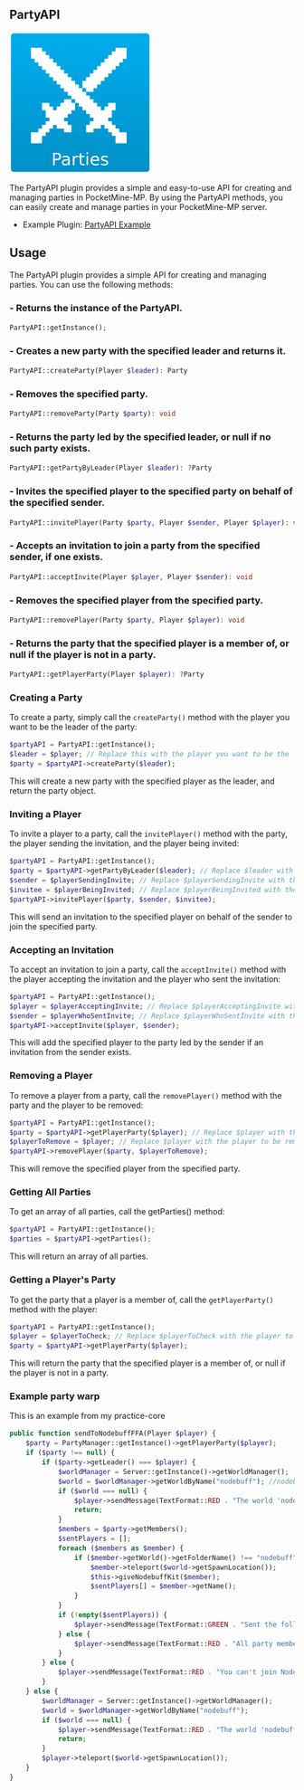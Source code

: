 ## PartyAPI 
<img src="https://github.com/Inaay/PartyAPI/blob/main/meta/Logo.png" alt="Logo">

The PartyAPI plugin provides a simple and easy-to-use API for creating and managing parties in PocketMine-MP. By using the PartyAPI methods, you can easily create and manage parties in your PocketMine-MP server.

* Example Plugin: [PartyAPI Example](https://github.com/Inaay/PartyAPI-Example)

## Usage

The PartyAPI plugin provides a simple API for creating and managing parties. You can use the following methods:

### - Returns the instance of the PartyAPI.
```php
PartyAPI::getInstance();
```

### - Creates a new party with the specified leader and returns it.
```php
PartyAPI::createParty(Player $leader): Party
```

### - Removes the specified party.
```php
PartyAPI::removeParty(Party $party): void
```

### - Returns the party led by the specified leader, or null if no such party exists.
```php
PartyAPI::getPartyByLeader(Player $leader): ?Party
```

### - Invites the specified player to the specified party on behalf of the specified sender.
```php
PartyAPI::invitePlayer(Party $party, Player $sender, Player $player): void
```

### - Accepts an invitation to join a party from the specified sender, if one exists.
```php
PartyAPI::acceptInvite(Player $player, Player $sender): void
```

### - Removes the specified player from the specified party.
```php
PartyAPI::removePlayer(Party $party, Player $player): void
```

### - Returns the party that the specified player is a member of, or null if the player is not in a party.

```php
PartyAPI::getPlayerParty(Player $player): ?Party
```

### Creating a Party

To create a party, simply call the ``createParty()`` method with the player you want to be the leader of the party:

```php
$partyAPI = PartyAPI::getInstance();
$leader = $player; // Replace this with the player you want to be the leader of the party
$party = $partyAPI->createParty($leader);
```
This will create a new party with the specified player as the leader, and return the party object.

### Inviting a Player

To invite a player to a party, call the ``invitePlayer()`` method with the party, the player sending the invitation, and the player being invited:

```php
$partyAPI = PartyAPI::getInstance();
$party = $partyAPI->getPartyByLeader($leader); // Replace $leader with the leader of the party
$sender = $playerSendingInvite; // Replace $playerSendingInvite with the player sending the invitation
$invitee = $playerBeingInvited; // Replace $playerBeingInvited with the player being invited
$partyAPI->invitePlayer($party, $sender, $invitee);
```

This will send an invitation to the specified player on behalf of the sender to join the specified party.

### Accepting an Invitation

To accept an invitation to join a party, call the ``acceptInvite()`` method with the player accepting the invitation and the player who sent the invitation:

```php
$partyAPI = PartyAPI::getInstance();
$player = $playerAcceptingInvite; // Replace $playerAcceptingInvite with the player accepting the invitation
$sender = $playerWhoSentInvite; // Replace $playerWhoSentInvite with the player who sent the invitation
$partyAPI->acceptInvite($player, $sender);
```

This will add the specified player to the party led by the sender if an invitation from the sender exists.

### Removing a Player

To remove a player from a party, call the ``removePlayer()`` method with the party and the player to be removed:

```php
$partyAPI = PartyAPI::getInstance();
$party = $partyAPI->getPlayerParty($player); // Replace $player with the player to be removed
$playerToRemove = $player; // Replace $player with the player to be removed
$partyAPI->removePlayer($party, $playerToRemove);
```

This will remove the specified player from the specified party.

### Getting All Parties

To get an array of all parties, call the getParties() method:

```php
$partyAPI = PartyAPI::getInstance();
$parties = $partyAPI->getParties();
```

This will return an array of all parties.

### Getting a Player's Party

To get the party that a player is a member of, call the ``getPlayerParty()`` method with the player:

```php
$partyAPI = PartyAPI::getInstance();
$player = $playerToCheck; // Replace $playerToCheck with the player to check the party membership for
$party = $partyAPI->getPlayerParty($player);
```

This will return the party that the specified player is a member of, or null if the player is not in a party.

### Example party warp

This is an example from my practice-core

```php
public function sendToNodebuffFFA(Player $player) {
    $party = PartyManager::getInstance()->getPlayerParty($player);
    if ($party !== null) {
        if ($party->getLeader() === $player) {
            $worldManager = Server::getInstance()->getWorldManager();
            $world = $worldManager->getWorldByName("nodebuff"); //nodebuff world example
            if ($world === null) {
                $player->sendMessage(TextFormat::RED . "The world 'nodebuff' does not exist.");
                return;
            }
            $members = $party->getMembers();
            $sentPlayers = [];
            foreach ($members as $member) {
                if ($member->getWorld()->getFolderName() !== "nodebuff") { // nodebuff world example
                    $member->teleport($world->getSpawnLocation());
                    $this->giveNodebuffKit($member);
                    $sentPlayers[] = $member->getName();
                }
            }
            if (!empty($sentPlayers)) {
                $player->sendMessage(TextFormat::GREEN . "Sent the following party members to nodebuff: " . TextFormat::RED . implode(", ", $sentPlayers));
            } else {
                $player->sendMessage(TextFormat::RED . "All party members are already in nodebuff.");
            }
        } else {
            $player->sendMessage(TextFormat::RED . "You can't join Nodebuff while in a party.");
        }
    } else {
        $worldManager = Server::getInstance()->getWorldManager();
        $world = $worldManager->getWorldByName("nodebuff");
        if ($world === null) {
            $player->sendMessage(TextFormat::RED . "The world 'nodebuff' does not exist.");
            return;
        }
        $player->teleport($world->getSpawnLocation());
    }
}
```
